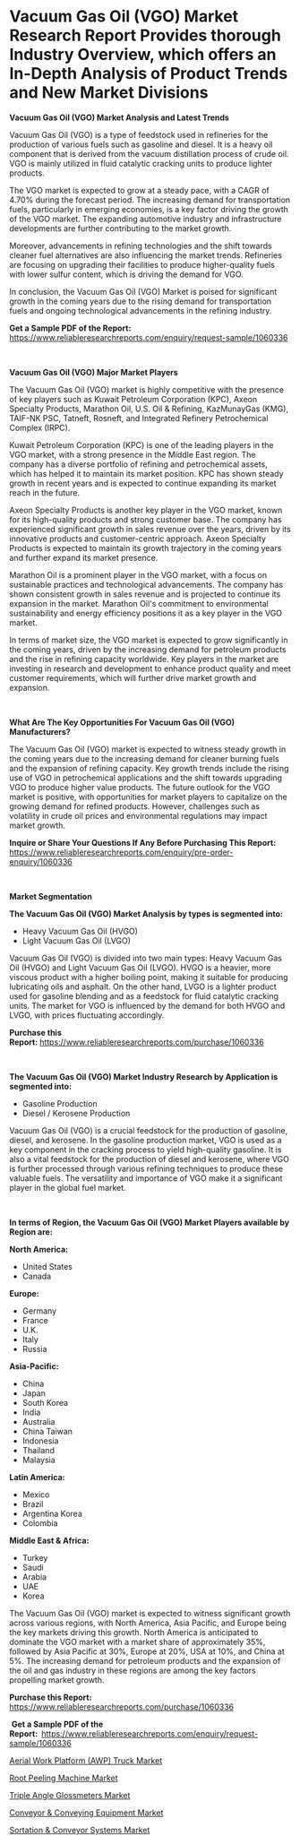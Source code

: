 <p><h1>Vacuum Gas Oil (VGO) Market Research Report Provides thorough Industry Overview, which offers an In-Depth Analysis of Product Trends and New Market Divisions</h1></p><p><strong>Vacuum Gas Oil (VGO) Market Analysis and Latest Trends</strong></p>
<p><p>Vacuum Gas Oil (VGO) is a type of feedstock used in refineries for the production of various fuels such as gasoline and diesel. It is a heavy oil component that is derived from the vacuum distillation process of crude oil. VGO is mainly utilized in fluid catalytic cracking units to produce lighter products.</p><p>The VGO market is expected to grow at a steady pace, with a CAGR of 4.70% during the forecast period. The increasing demand for transportation fuels, particularly in emerging economies, is a key factor driving the growth of the VGO market. The expanding automotive industry and infrastructure developments are further contributing to the market growth.</p><p>Moreover, advancements in refining technologies and the shift towards cleaner fuel alternatives are also influencing the market trends. Refineries are focusing on upgrading their facilities to produce higher-quality fuels with lower sulfur content, which is driving the demand for VGO.</p><p>In conclusion, the Vacuum Gas Oil (VGO) Market is poised for significant growth in the coming years due to the rising demand for transportation fuels and ongoing technological advancements in the refining industry.</p></p>
<p><strong>Get a Sample PDF of the Report:&nbsp;</strong> <a href="https://www.reliableresearchreports.com/enquiry/request-sample/1060336">https://www.reliableresearchreports.com/enquiry/request-sample/1060336</a></p>
<p>&nbsp;</p>
<p><strong>Vacuum Gas Oil (VGO) Major Market Players</strong></p>
<p><p>The Vacuum Gas Oil (VGO) market is highly competitive with the presence of key players such as Kuwait Petroleum Corporation (KPC), Axeon Specialty Products, Marathon Oil, U.S. Oil & Refining, KazMunayGas (KMG), TAIF-NK PSC, Tatneft, Rosneft, and Integrated Refinery Petrochemical Complex (IRPC).</p><p>Kuwait Petroleum Corporation (KPC) is one of the leading players in the VGO market, with a strong presence in the Middle East region. The company has a diverse portfolio of refining and petrochemical assets, which has helped it to maintain its market position. KPC has shown steady growth in recent years and is expected to continue expanding its market reach in the future.</p><p>Axeon Specialty Products is another key player in the VGO market, known for its high-quality products and strong customer base. The company has experienced significant growth in sales revenue over the years, driven by its innovative products and customer-centric approach. Axeon Specialty Products is expected to maintain its growth trajectory in the coming years and further expand its market presence.</p><p>Marathon Oil is a prominent player in the VGO market, with a focus on sustainable practices and technological advancements. The company has shown consistent growth in sales revenue and is projected to continue its expansion in the market. Marathon Oil's commitment to environmental sustainability and energy efficiency positions it as a key player in the VGO market.</p><p>In terms of market size, the VGO market is expected to grow significantly in the coming years, driven by the increasing demand for petroleum products and the rise in refining capacity worldwide. Key players in the market are investing in research and development to enhance product quality and meet customer requirements, which will further drive market growth and expansion.</p></p>
<p>&nbsp;</p>
<p><strong>What Are The Key Opportunities For Vacuum Gas Oil (VGO) Manufacturers?</strong></p>
<p><p>The Vacuum Gas Oil (VGO) market is expected to witness steady growth in the coming years due to the increasing demand for cleaner burning fuels and the expansion of refining capacity. Key growth trends include the rising use of VGO in petrochemical applications and the shift towards upgrading VGO to produce higher value products. The future outlook for the VGO market is positive, with opportunities for market players to capitalize on the growing demand for refined products. However, challenges such as volatility in crude oil prices and environmental regulations may impact market growth.</p></p>
<p><strong>Inquire or Share Your Questions If Any Before Purchasing This Report:</strong> <a href="https://www.reliableresearchreports.com/enquiry/pre-order-enquiry/1060336">https://www.reliableresearchreports.com/enquiry/pre-order-enquiry/1060336</a></p>
<p>&nbsp;</p>
<p><strong>Market Segmentation</strong></p>
<p><strong>The Vacuum Gas Oil (VGO) Market Analysis by types is segmented into:</strong></p>
<p><ul><li>Heavy Vacuum Gas Oil (HVGO)</li><li>Light Vacuum Gas Oil (LVGO)</li></ul></p>
<p><p>Vacuum Gas Oil (VGO) is divided into two main types: Heavy Vacuum Gas Oil (HVGO) and Light Vacuum Gas Oil (LVGO). HVGO is a heavier, more viscous product with a higher boiling point, making it suitable for producing lubricating oils and asphalt. On the other hand, LVGO is a lighter product used for gasoline blending and as a feedstock for fluid catalytic cracking units. The market for VGO is influenced by the demand for both HVGO and LVGO, with prices fluctuating accordingly.</p></p>
<p><strong>Purchase this Report:&nbsp;</strong><a href="https://www.reliableresearchreports.com/purchase/1060336">https://www.reliableresearchreports.com/purchase/1060336</a></p>
<p>&nbsp;</p>
<p><strong>The Vacuum Gas Oil (VGO) Market Industry Research by Application is segmented into:</strong></p>
<p><ul><li>Gasoline Production</li><li>Diesel / Kerosene Production</li></ul></p>
<p><p>Vacuum Gas Oil (VGO) is a crucial feedstock for the production of gasoline, diesel, and kerosene. In the gasoline production market, VGO is used as a key component in the cracking process to yield high-quality gasoline. It is also a vital feedstock for the production of diesel and kerosene, where VGO is further processed through various refining techniques to produce these valuable fuels. The versatility and importance of VGO make it a significant player in the global fuel market.</p></p>
<p>&nbsp;</p>
<p><strong>In terms of Region, the Vacuum Gas Oil (VGO) Market Players available by Region are:</strong></p>
<p>
    <p> <strong> North America: </strong>
        <ul>
            <li>United States</li>
            <li>Canada</li>
        </ul>
        </p> 
    <p> <strong> Europe: </strong>
        <ul>
            <li>Germany</li>
            <li>France</li>
            <li>U.K.</li>
            <li>Italy</li>
            <li>Russia</li>
        </ul>
        </p> 
    <p> <strong> Asia-Pacific: </strong>
        <ul>
            <li>China</li>
            <li>Japan</li>
            <li>South Korea</li>
            <li>India</li>
            <li>Australia</li>
            <li>China Taiwan</li>
            <li>Indonesia</li>
            <li>Thailand</li>
            <li>Malaysia</li>
        </ul>
        </p> 
    <p> <strong> Latin America: </strong>
        <ul>
            <li>Mexico</li>
            <li>Brazil</li>
            <li>Argentina Korea</li>
            <li>Colombia</li>
        </ul>
        </p> 
    <p> <strong> Middle East & Africa: </strong>
        <ul>
            <li>Turkey</li>
            <li>Saudi</li>
            <li>Arabia</li>
            <li>UAE</li>
            <li>Korea</li>
        </ul>
    </p>
    </p>
<p><p>The Vacuum Gas Oil (VGO) market is expected to witness significant growth across various regions, with North America, Asia Pacific, and Europe being the key markets driving this growth. North America is anticipated to dominate the VGO market with a market share of approximately 35%, followed by Asia Pacific at 30%, Europe at 20%, USA at 10%, and China at 5%. The increasing demand for petroleum products and the expansion of the oil and gas industry in these regions are among the key factors propelling market growth.</p></p>
<p><strong>Purchase this Report: </strong><a href="https://www.reliableresearchreports.com/purchase/1060336">https://www.reliableresearchreports.com/purchase/1060336</a></p>
<p>&nbsp;<strong>Get a Sample PDF of the Report:&nbsp;&nbsp;</strong><a href="https://www.reliableresearchreports.com/enquiry/request-sample/1060336">https://www.reliableresearchreports.com/enquiry/request-sample/1060336</a></p>
<p><strong></strong></p>
<p><p><a href="https://github.com/biheemgalvinlouises6hokrh3h/Market-Research-Report-List-1/blob/main/aerial-work-platform-awp-truck-market.md">Aerial Work Platform (AWP) Truck Market</a></p><p><a href="https://github.com/bentleemidoriestelle7o/Market-Research-Report-List-1/blob/main/root-peeling-machine-market.md">Root Peeling Machine Market</a></p><p><a href="https://medium.com/@twiladurgan_88301/triple-angle-glossmeters-market-furnishes-information-on-market-share-market-trends-and-market-d826ad21b6d2">Triple Angle Glossmeters Market</a></p><p><a href="https://issuu.com/reportprime-2/docs/conveyor-conveying-equipment-market-size-2030.pptx">Conveyor & Conveying Equipment Market</a></p><p><a href="https://issuu.com/reportprime-2/docs/sortation-conveyor-systems-market-size-2030.pptx">Sortation & Conveyor Systems Market</a></p></p>